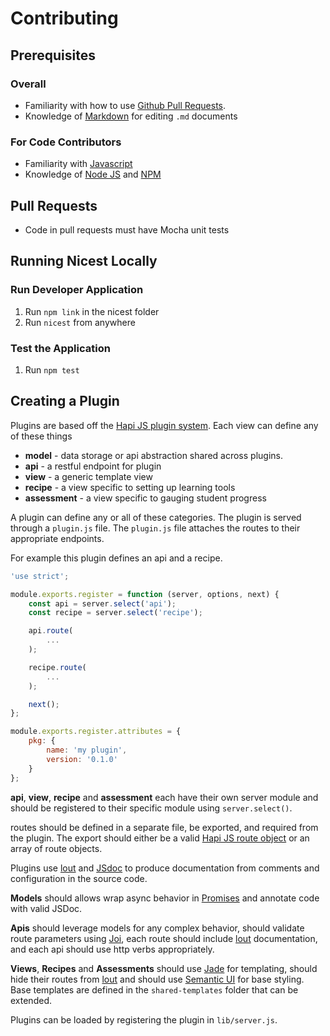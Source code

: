 # Contributing

## Prerequisites

### Overall
* Familiarity with how to use [Github Pull Requests](https://help.github.com/articles/using-pull-requests/).
* Knowledge of [Markdown](https://help.github.com/articles/markdown-basics/) for editing `.md` documents

### For Code Contributors
* Familiarity with [Javascript](https://developer.mozilla.org/en-US/docs/Web/JavaScript)
* Knowledge of [Node JS](https://nodejs.org/documentation/) and [NPM](https://docs.npmjs.com/)

## Pull Requests
* Code in pull requests must have Mocha unit tests

## Running Nicest Locally
### Run Developer Application
1. Run `npm link` in the nicest folder
2. Run `nicest` from anywhere

### Test the Application
1. Run `npm test`

## Creating a Plugin
Plugins are based off the [Hapi JS plugin system](http://hapijs.com/tutorials/plugins).
Each view can define any of these things
* **model** - data storage or api abstraction shared across plugins.
* **api** - a restful endpoint for plugin
* **view** - a generic template view
* **recipe** - a view specific to setting up learning tools
* **assessment** - a view specific to gauging student progress

A plugin can define any or all of these categories.
The plugin is served through a `plugin.js` file.
The `plugin.js` file attaches the routes to their appropriate endpoints.

For example this plugin defines an api and a recipe.
``` js
'use strict';

module.exports.register = function (server, options, next) {
    const api = server.select('api');
    const recipe = server.select('recipe');

    api.route(
        ...
    );

    recipe.route(
        ...
    );

    next();
};

module.exports.register.attributes = {
    pkg: {
        name: 'my plugin',
        version: '0.1.0'
    }
};
```
**api**, **view**, **recipe** and **assessment** each have their own server module and should be registered to their specific module using `server.select()`.

routes should be defined in a separate file, be exported, and required from the plugin.
The export should either be a valid [Hapi JS route object](http://hapijs.com/tutorials/routing) or an array of route objects.

Plugins use [lout](https://github.com/hapijs/lout) and [JSdoc](https://github.com/jsdoc3/jsdoc) to produce documentation from comments and configuration in the source code.

**Models** should allows wrap async behavior in [Promises](https://developer.mozilla.org/en-US/docs/Web/JavaScript/Reference/Global_Objects/Promise) and annotate code with valid JSDoc.

 **Apis** should leverage models for any complex behavior, should validate route parameters using [Joi](https://github.com/hapijs/joi), each route should include [lout](http://hapijs.com/tutorials/routing#config) documentation, and each api should use http verbs appropriately.

 **Views**, **Recipes** and **Assessments** should use [Jade](http://jade-lang.com/reference/) for templating, should hide their routes from [lout](https://github.com/hapijs/lout#ignoring-a-route-in-documentation) and should use [Semantic UI](http://semantic-ui.com/) for base styling. Base templates are defined in the `shared-templates` folder that can be extended.

 Plugins can be loaded by registering the plugin in `lib/server.js`.

